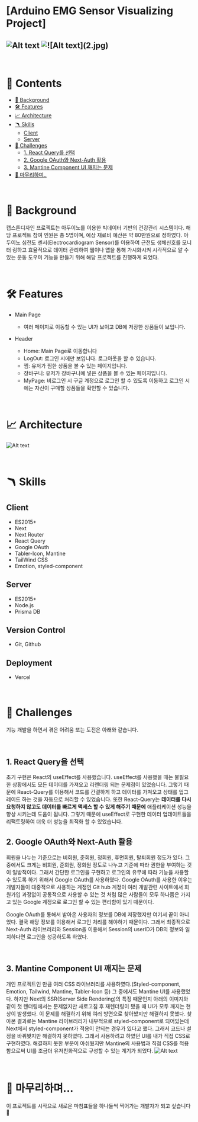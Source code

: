 # [Arduino EMG Sensor Visualizing Project]

![Alt text](img/1.jpg)
![!\[Alt text\](2.jpg)](img/2.jpg)
---

<br>

# 📖 Contents

- [🌈 Background](#-background)
- [🛠 Features](#-features)
- [📈 Architecture](#-Architecture)
- [🪃 Skills](#-skills)
  - [Client](#client-1)
  - [Server](#server-1)
- [🧗 Challenges](#-challenges)
  - [1. React Query를 선택](#1-React-Query를-선택)
  - [2. Google OAuth와 Next-Auth 활용](#2-Google-OAuth와-Next-Auth-활용)
  - [3. Mantine Component UI 깨지는 문제](#3-Mantine-Component-UI-깨지는-문제)
- [🙏 마무리하며..](#-마무리하며)

<br>

# 🌈 Background
캡스톤디자인 프로젝트는 아두이노를 이용한 빅데이터 기반의 건강관리 시스템이다.
해당 프로젝트 참여 인원은 총 5명이며, 예상 재료비 예산은 약 80만원으로 정하였다. 
아두이노 심전도 센서(Electrocardiogram Sensor)를 이용하여 근전도 생체신호를 모니터 링하고 효율적으로 데이터 관리하여 웹이나 앱을 통해 가시화시켜 시각적으로 알 수 있는 운동 도우미 기능을 만들기 위해 해당 프로젝트를 진행하게 되었다.

<br>

# 🛠 Features
- Main Page
    - 여러 페이지로 이동할 수 있는 UI가 보이고 DB에 저장한 상품들이 보입니다.
   
- Header 
    - Home: Main Page로 이동합니다
    - LogOut: 로그인 시에만 보입니다. 로그아웃을 할 수 있습니다.
    - 찜: 유저가 찜한 상품을 볼 수 있는 페이지입니다.
    - 장바구니: 유저가 장바구니에 넣은 상품을 볼 수 있는 페이지입니다.
    - MyPage: 비로그인 시 구글 계정으로 로그인 할 수 있도록 이동하고 로그인 시에는 자신이 구매할 상품들을 확인할 수 있습니다.
<br>

# 📈 Architecture
![Alt text](img/3.jpg)

<br>

# 🪃 Skills

## Client

- ES2015+
- Next
- Next Router
- React Query
- Google OAuth
- Tabler-Icon, Mantine
- TailWind CSS
- Emotion, styled-component 

## Server

- ES2015+
- Node.js
- Prisma DB

## Version Control

- Git, Github

## Deployment 

- Vercel

<br>

# 🧗 Challenges

기능 개발을 하면서 겪은 어려움 또는 도전은 아래와 같습니다.

<br>

## 1. React Query을 선택

초기 구현은 React의 useEffect를 사용했습니다. useEffect를 사용했을 때는 불필요한 상황에서도 모든 데이터를 가져오고 리렌더링 되는 문제점이 있었습니다. 그렇기 때문에 React-Query를 이용해서 코드를 간결하게 하고 데이터를 가져오고 상태를 업그레이드 하는 것을 자동으로 처리할 수 있었습니다. 또한 React-Query는 **데이터를 다시 요청하지 않고도 데이터를 빠르게 액세스 할 수 있게 해주기 때문에** 애플리케이션 성능을 향상 시키는데 도움이 됩니다. 그렇기 때문에 useEffect로 구현한 데이터 업데이트들을 리팩토링하여 더욱 더 성능을 최적화 할 수 있었습니다.
<br>

## 2. Google OAuth와 Next-Auth 활용

회원을 나누는 기준으로는 비회원, 준회원, 정회원, 휴면회원, 탈퇴회원 정도가 있다. 그 중에서도 크게는 비회원, 준회원, 정회원 정도로 나누고 기준에 따라 권한을 부여하는 것이 일방적이다. 그래서 간단한 로그인을 구현하고 로그인의 유무에 따라 기능을 사용할 수 있도록 하기 위해서 Google OAuth를 사용하였다. Google OAuth를 사용한 이유는 개발자들이 대중적으로 사용하는 계정인 Git hub 계정이 여러 개발관련 사이트에서 회원가입 과정없이 공통적으로 사용할 수 있는 것 처럼 많은 사람들이 모두 하나쯤은 가지고 있는 Google 계정으로 로그인 할 수 있는 편리함이 있기 때문이다.

Google OAuth를 통해서 받아온 사용자의 정보를 DB에 저장했지만 여기서 끝이 아니었다. 결국 해당 정보를 이용해서 로그인 처리를 해야하기 때문이다. 그래서 최종적으로 Next-Auth 라이브러리와 Session을 이용해서 Session의 userID가 DB의 정보와 일치하다면 로그인을 성공하도록 하였다.

<br>

## 3. Mantine Component UI 깨지는 문제 

개인 프로젝트인 만큼 여러 CSS 라이브러리를 사용하였다.(Styled-component, Emotion, Tailwind, Mantine, Tabler-Icon 등)
그 중에서도 Mantine UI를 사용했었다. 하지만 Next의 SSR(Server Side Rendering)의 특징 때문인지 아래의 이미지와 같이 첫 렌더링에서는 문제없지만 새로고침 후 재렌더링이 됐을 때 UI가 모두 깨지는 현상이 발생했다. 이 문제를 해결하기 위해 여러 방면으로 찾아봤지만 해결하지 못했다. 찾아본 결과로는 Mantine 라이브러리가 내부적으로 styled-component로 되어있는데 Next에서 styled-component가 적용이 안되는 경우가 있다고 했다. 그래서 코드나 설정을 바꿔봣지만 해결하지 못하였다.
그래서 사용하려고 하였던 UI를 내가 직접 CSS로 구현하였다. 해결하지 못한 부분이 아쉬웠지만 Mantine의 사용법과 직접 CSS를 적용함으로써 UI를 조금더 유저친화적으로 구성할 수 있는 계기가 되었다.
![Alt text](image.png)

<br>

# 🙏 마무리하며...


이 프로젝트를 시작으로 새로운 마침표들을 하나둘씩 찍어가는 개발자가 되고 싶습니다 🙂   